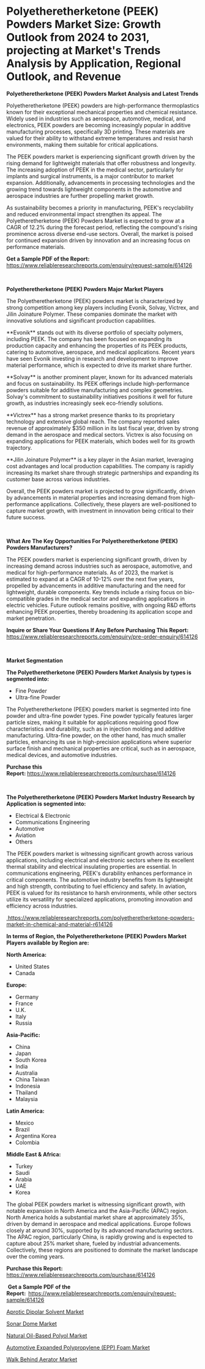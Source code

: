 <p><h1>Polyetheretherketone (PEEK) Powders Market Size: Growth Outlook from 2024 to 2031, projecting at Market's Trends Analysis by Application, Regional Outlook, and Revenue</h1></p><p><strong>Polyetheretherketone (PEEK) Powders Market Analysis and Latest Trends</strong></p>
<p><p>Polyetheretherketone (PEEK) powders are high-performance thermoplastics known for their exceptional mechanical properties and chemical resistance. Widely used in industries such as aerospace, automotive, medical, and electronics, PEEK powders are becoming increasingly popular in additive manufacturing processes, specifically 3D printing. These materials are valued for their ability to withstand extreme temperatures and resist harsh environments, making them suitable for critical applications.</p><p>The PEEK powders market is experiencing significant growth driven by the rising demand for lightweight materials that offer robustness and longevity. The increasing adoption of PEEK in the medical sector, particularly for implants and surgical instruments, is a major contributor to market expansion. Additionally, advancements in processing technologies and the growing trend towards lightweight components in the automotive and aerospace industries are further propelling market growth.</p><p>As sustainability becomes a priority in manufacturing, PEEK's recyclability and reduced environmental impact strengthen its appeal. The Polyetheretherketone (PEEK) Powders Market is expected to grow at a CAGR of 12.2% during the forecast period, reflecting the compound's rising prominence across diverse end-use sectors. Overall, the market is poised for continued expansion driven by innovation and an increasing focus on performance materials.</p></p>
<p><strong>Get a Sample PDF of the Report:&nbsp;</strong> <a href="https://www.reliableresearchreports.com/enquiry/request-sample/614126?utm_campaign=1625&utm_medium=2&utm_source=Github&utm_content=ia&utm_term=12102024&utm_id=polyetheretherketone-peek-powders">https://www.reliableresearchreports.com/enquiry/request-sample/614126</a></p>
<p>&nbsp;</p>
<p><strong>Polyetheretherketone (PEEK) Powders Major Market Players</strong></p>
<p><p>The Polyetheretherketone (PEEK) powders market is characterized by strong competition among key players including Evonik, Solvay, Victrex, and Jilin Joinature Polymer. These companies dominate the market with innovative solutions and significant production capabilities.</p><p>**Evonik** stands out with its diverse portfolio of specialty polymers, including PEEK. The company has been focused on expanding its production capacity and enhancing the properties of its PEEK products, catering to automotive, aerospace, and medical applications. Recent years have seen Evonik investing in research and development to improve material performance, which is expected to drive its market share further.</p><p>**Solvay** is another prominent player, known for its advanced materials and focus on sustainability. Its PEEK offerings include high-performance powders suitable for additive manufacturing and complex geometries. Solvay's commitment to sustainability initiatives positions it well for future growth, as industries increasingly seek eco-friendly solutions.</p><p>**Victrex** has a strong market presence thanks to its proprietary technology and extensive global reach. The company reported sales revenue of approximately $350 million in its last fiscal year, driven by strong demand in the aerospace and medical sectors. Victrex is also focusing on expanding applications for PEEK materials, which bodes well for its growth trajectory.</p><p>**Jilin Joinature Polymer** is a key player in the Asian market, leveraging cost advantages and local production capabilities. The company is rapidly increasing its market share through strategic partnerships and expanding its customer base across various industries.</p><p>Overall, the PEEK powders market is projected to grow significantly, driven by advancements in material properties and increasing demand from high-performance applications. Collectively, these players are well-positioned to capture market growth, with investment in innovation being critical to their future success.</p></p>
<p>&nbsp;</p>
<p><strong>What Are The Key Opportunities For Polyetheretherketone (PEEK) Powders Manufacturers?</strong></p>
<p><p>The PEEK powders market is experiencing significant growth, driven by increasing demand across industries such as aerospace, automotive, and medical for high-performance materials. As of 2023, the market is estimated to expand at a CAGR of 10-12% over the next five years, propelled by advancements in additive manufacturing and the need for lightweight, durable components. Key trends include a rising focus on bio-compatible grades in the medical sector and expanding applications in electric vehicles. Future outlook remains positive, with ongoing R&D efforts enhancing PEEK properties, thereby broadening its application scope and market penetration.</p></p>
<p><strong>Inquire or Share Your Questions If Any Before Purchasing This Report:</strong> <a href="https://www.reliableresearchreports.com/enquiry/pre-order-enquiry/614126?utm_campaign=1625&utm_medium=2&utm_source=Github&utm_content=ia&utm_term=12102024&utm_id=polyetheretherketone-peek-powders">https://www.reliableresearchreports.com/enquiry/pre-order-enquiry/614126</a></p>
<p>&nbsp;</p>
<p><strong>Market Segmentation</strong></p>
<p><strong>The Polyetheretherketone (PEEK) Powders Market Analysis by types is segmented into:</strong></p>
<p><ul><li>Fine Powder</li><li>Ultra-fine Powder</li></ul></p>
<p><p>The Polyetheretherketone (PEEK) powders market is segmented into fine powder and ultra-fine powder types. Fine powder typically features larger particle sizes, making it suitable for applications requiring good flow characteristics and durability, such as in injection molding and additive manufacturing. Ultra-fine powder, on the other hand, has much smaller particles, enhancing its use in high-precision applications where superior surface finish and mechanical properties are critical, such as in aerospace, medical devices, and automotive industries.</p></p>
<p><strong>Purchase this Report:&nbsp;</strong><a href="https://www.reliableresearchreports.com/purchase/614126?utm_campaign=1625&utm_medium=2&utm_source=Github&utm_content=ia&utm_term=12102024&utm_id=polyetheretherketone-peek-powders">https://www.reliableresearchreports.com/purchase/614126</a></p>
<p>&nbsp;</p>
<p><strong>The Polyetheretherketone (PEEK) Powders Market Industry Research by Application is segmented into:</strong></p>
<p><ul><li>Electrical & Electronic</li><li>Communications Engineering</li><li>Automotive</li><li>Aviation</li><li>Others</li></ul></p>
<p><p>The PEEK powders market is witnessing significant growth across various applications, including electrical and electronic sectors where its excellent thermal stability and electrical insulating properties are essential. In communications engineering, PEEK's durability enhances performance in critical components. The automotive industry benefits from its lightweight and high strength, contributing to fuel efficiency and safety. In aviation, PEEK is valued for its resistance to harsh environments, while other sectors utilize its versatility for specialized applications, promoting innovation and efficiency across industries.</p></p>
<p><a href="https://www.reliableresearchreports.com/polyetheretherketone-powders-market-in-chemical-and-material-r614126?utm_campaign=1625&utm_medium=2&utm_source=Github&utm_content=ia&utm_term=12102024&utm_id=polyetheretherketone-peek-powders">&nbsp;https://www.reliableresearchreports.com/polyetheretherketone-powders-market-in-chemical-and-material-r614126</a></p>
<p><strong>In terms of Region, the Polyetheretherketone (PEEK) Powders Market Players available by Region are:</strong></p>
<p>
    <p> <strong> North America: </strong>
        <ul>
            <li>United States</li>
            <li>Canada</li>
        </ul>
        </p> 
    <p> <strong> Europe: </strong>
        <ul>
            <li>Germany</li>
            <li>France</li>
            <li>U.K.</li>
            <li>Italy</li>
            <li>Russia</li>
        </ul>
        </p> 
    <p> <strong> Asia-Pacific: </strong>
        <ul>
            <li>China</li>
            <li>Japan</li>
            <li>South Korea</li>
            <li>India</li>
            <li>Australia</li>
            <li>China Taiwan</li>
            <li>Indonesia</li>
            <li>Thailand</li>
            <li>Malaysia</li>
        </ul>
        </p> 
    <p> <strong> Latin America: </strong>
        <ul>
            <li>Mexico</li>
            <li>Brazil</li>
            <li>Argentina Korea</li>
            <li>Colombia</li>
        </ul>
        </p> 
    <p> <strong> Middle East & Africa: </strong>
        <ul>
            <li>Turkey</li>
            <li>Saudi</li>
            <li>Arabia</li>
            <li>UAE</li>
            <li>Korea</li>
        </ul>
    </p>
    </p>
<p><p>The global PEEK powders market is witnessing significant growth, with notable expansion in North America and the Asia-Pacific (APAC) region. North America holds a substantial market share at approximately 35%, driven by demand in aerospace and medical applications. Europe follows closely at around 30%, supported by its advanced manufacturing sectors. The APAC region, particularly China, is rapidly growing and is expected to capture about 25% market share, fueled by industrial advancements. Collectively, these regions are positioned to dominate the market landscape over the coming years.</p></p>
<p><strong>Purchase this Report: </strong><a href="https://www.reliableresearchreports.com/purchase/614126?utm_campaign=1625&utm_medium=2&utm_source=Github&utm_content=ia&utm_term=12102024&utm_id=polyetheretherketone-peek-powders">https://www.reliableresearchreports.com/purchase/614126</a></p>
<p>&nbsp;<strong>Get a Sample PDF of the Report:&nbsp;&nbsp;</strong><a href="https://www.reliableresearchreports.com/enquiry/request-sample/614126?utm_campaign=1625&utm_medium=2&utm_source=Github&utm_content=ia&utm_term=12102024&utm_id=polyetheretherketone-peek-powders">https://www.reliableresearchreports.com/enquiry/request-sample/614126</a></p>
<p><strong></strong></p>
<p><p><a href="https://www.linkedin.com/pulse/in-depth-analysis-global-aprotic-dipolar-solvent-market-o7gcc?utm_campaign=1625&utm_medium=2&utm_source=Github&utm_content=ia&utm_term=12102024&utm_id=polyetheretherketone-peek-powders">Aprotic Dipolar Solvent Market</a></p><p><a href="https://github.com/FassouRP/Market-Research-Report-List-6/blob/main/sonar-dome-market.md?utm_campaign=1625&utm_medium=2&utm_source=Github&utm_content=ia&utm_term=12102024&utm_id=polyetheretherketone-peek-powders">Sonar Dome Market</a></p><p><a href="https://www.linkedin.com/pulse/global-natural-oil-based-polyol-market-size-expected-experience-gli9c?utm_campaign=1625&utm_medium=2&utm_source=Github&utm_content=ia&utm_term=12102024&utm_id=polyetheretherketone-peek-powders">Natural Oil-Based Polyol Market</a></p><p><a href="https://www.linkedin.com/pulse/navigating-automotive-expanded-polypropylene-epp-foam-market-ieeoc?utm_campaign=1625&utm_medium=2&utm_source=Github&utm_content=ia&utm_term=12102024&utm_id=polyetheretherketone-peek-powders">Automotive Expanded Polypropylene (EPP) Foam Market</a></p><p><a href="https://github.com/dariusgach2r/Market-Research-Report-List-1/blob/main/walk-behind-aerator-market.md?utm_campaign=1625&utm_medium=2&utm_source=Github&utm_content=ia&utm_term=12102024&utm_id=polyetheretherketone-peek-powders">Walk Behind Aerator Market</a></p></p>